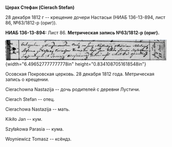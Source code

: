 **Церах Стефан (Cierach Stefan)**

28 декабря 1812 г -- крещение дочери Настасьи (НИАБ 136-13-894, лист 86,
№63/1812-р (ориг)).

**НИАБ 136-13-894:** Лист 86. **Метрическая запись №63/1812-р (ориг).**

![](./media/cab2e61ad3b57cc5773111ec361269011b551665.png){width="6.496527777777778in"
height="0.8341087051618548in"}

Осовская Покровская церковь. 28 декабря 1812 года. Метрическая запись о
крещении.

Cierachowna Nastazija -- дочь родителей с деревни Лустичи.

Cierach Stefan -- отец.

Cierachowa Nastazija -- мать.

Kikiło Jan -- кум.

Szyłakowa Parasia -- кума.

Woyniewicz Tomasz -- ксёндз.

